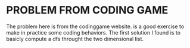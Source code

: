 # PROBLEM FROM CODING GAME

The problem here is from the codinggame website. is a good exercise to make in practice some coding behaviors.
The first solution I found is to basicly compute a dfs throught the two dimensional list.

